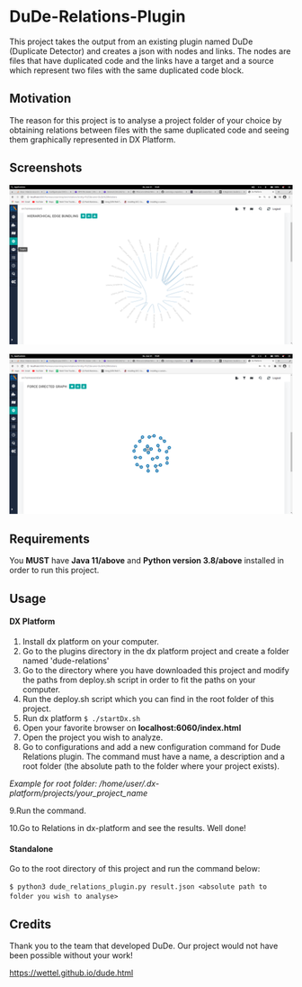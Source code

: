 # DuDe-Relations-Plugin

This project takes the output from an existing plugin named DuDe (Duplicate Detector) and creates a json with nodes and links. The nodes are files that have duplicated code and the links have a target and a source which represent two files with the same duplicated code block.

<h2 >Motivation</h2>
The reason for this project is to analyse a project folder of your choice by obtaining relations between files with the same duplicated code and seeing them graphically represented in DX Platform.

<h2 >Screenshots</h2>

![HIERARCHICAL EDGE BUNDLING](/graph1.png)

![FORCE DIRECTED GRAPH](/graph2.png)

<h2 >Requirements</h2>

You **MUST** have **Java 11/above** and **Python version 3.8/above** installed in order to run this project.

<h2 >Usage</h2>

<h4 >DX Platform</h4>

1. Install dx platform on your computer.
2. Go to the plugins directory in the dx platform project and create a folder named 'dude-relations'
3. Go to the directory where you have downloaded this project and modify the paths from deploy.sh script in order to fit the paths on your computer.
4. Run the deploy.sh script which you can find in the root folder of this project.
5. Run dx platform
`$ ./startDx.sh`
6. Open your favorite browser on **localhost:6060/index.html**
7. Open the project you wish to analyze.
8. Go to configurations and add a new configuration command for Dude Relations plugin. The command must have a name, a description and a root folder (the absolute path to the folder where your project exists).

_Example for root folder: /home/user/.dx-platform/projects/your_project_name_

9.Run the command.

10.Go to Relations in dx-platform and see the results. Well done!

<h4 >Standalone</h4>

Go to the root directory of this project and run the command below:

`$ python3 dude_relations_plugin.py result.json <absolute path to folder you wish to analyse>`

<h2 >Credits</h2>

Thank you to the team that developed DuDe. Our project would not have been possible without your work!

https://wettel.github.io/dude.html
